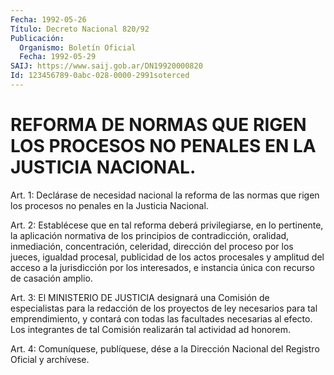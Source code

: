 ```yaml
---
Fecha: 1992-05-26
Título: Decreto Nacional 820/92
Publicación:
  Organismo: Boletín Oficial
  Fecha: 1992-05-29
SAIJ: https://www.saij.gob.ar/DN19920000820
Id: 123456789-0abc-028-0000-2991soterced
---
```

# REFORMA DE NORMAS QUE RIGEN LOS PROCESOS NO PENALES EN LA JUSTICIA NACIONAL.

<a id="1"></a>
Art.  1:  Declárase de necesidad nacional la reforma de las normas que rigen los  procesos  no  penales  en la Justicia Nacional.

<a id="2"></a>
Art. 2: Establécese que en tal reforma deberá privilegiarse, en lo  pertinente,  la  aplicación  normativa  de  los  principios  de contradicción,  oralidad,  inmediación,  concentración,  celeridad, dirección    del    proceso  por  los  jueces,  igualdad  procesal, publicidad de los actos  procesales  y  amplitud  del  acceso  a la jurisdicción por los interesados, e instancia única con recurso  de casación amplio.

<a id="3"></a>
Art.  3:  El  MINISTERIO DE JUSTICIA designará una Comisión de especialistas para la  redacción de los proyectos de ley necesarios para  tal  emprendimiento,  y  contará  con  todas  las  facultades necesarias al  efecto.  Los  integrantes de tal Comisión realizarán tal actividad ad honorem.

<a id="4"></a>
Art.  4: Comuníquese, publíquese, dése a la Dirección Nacional del Registro Oficial y archívese.